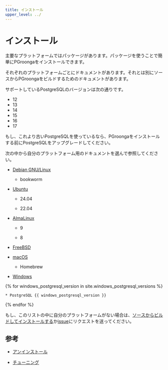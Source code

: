 ```yaml
---
title: インストール
upper_level: ../
---
```


# インストール

主要なプラットフォームではパッケージがあります。パッケージを使うことで簡単にPGroongaをインストールできます。

それぞれのプラットフォームごとにドキュメントがあります。それとは別にソースからPGroongaをビルドするためのドキュメントがあります。

サポートしているPostgreSQLのバージョンは次の通りです。

  * 12
  * 13
  * 14
  * 15
  * 16
  * 17

もし、これより古いPostgreSQLを使っているなら、PGroongaをインストールする前にPostgreSQLをアップグレードしてください。

次の中から自分のプラットフォーム用のドキュメントを選んで参照してください。

  * [Debian GNU/Linux](debian.html)

    * bookworm

  * [Ubuntu](ubuntu.html)

    * 24.04

    * 22.04

  * [AlmaLinux](almalinux.html)

    * 9

    * 8

  * [FreeBSD](freebsd.html)

  * [macOS](macos.html)

    * Homebrew

  * [Windows](windows.html)

{% for windows_postgresql_version in site.windows_postgresql_versions %}

    * PostgreSQL {{ windows_postgresql_version }}

{% endfor %}

もし、このリストの中に自分のプラットフォームがない場合は、[ソースからビルドしてインストールする](source.html)か[issue](https://github.com/pgroonga/pgroonga/issues/new)にリクエストを送ってください。

## 参考

  * [アンインストール][uninstall]

  * [チューニング][tuning]

[uninstall]:../uninstall/

[tuning]:../how-to/tuning.html
